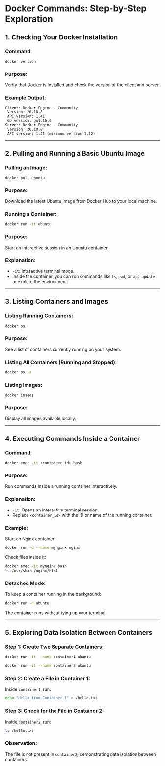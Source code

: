 # Docker Commands: Step-by-Step Exploration

## 1. Checking Your Docker Installation

### Command:
```bash
docker version
```
### Purpose:
Verify that Docker is installed and check the version of the client and server.

### Example Output:
```plaintext
Client: Docker Engine - Community
 Version: 20.10.8
 API version: 1.41
 Go version: go1.16.6
Server: Docker Engine - Community
 Version: 20.10.8
 API version: 1.41 (minimum version 1.12)
```

---

## 2. Pulling and Running a Basic Ubuntu Image

### Pulling an Image:
```bash
docker pull ubuntu
```
### Purpose:
Download the latest Ubuntu image from Docker Hub to your local machine.

### Running a Container:
```bash
docker run -it ubuntu
```
### Purpose:
Start an interactive session in an Ubuntu container.

### Explanation:
- `-it`: Interactive terminal mode.
- Inside the container, you can run commands like `ls`, `pwd`, or `apt update` to explore the environment.

---

## 3. Listing Containers and Images

### Listing Running Containers:
```bash
docker ps
```
### Purpose:
See a list of containers currently running on your system.

### Listing All Containers (Running and Stopped):
```bash
docker ps -a
```

### Listing Images:
```bash
docker images
```
### Purpose:
Display all images available locally.

---

## 4. Executing Commands Inside a Container

### Command:
```bash
docker exec -it <container_id> bash
```
### Purpose:
Run commands inside a running container interactively.

### Explanation:
- `-it`: Opens an interactive terminal session.
- Replace `<container_id>` with the ID or name of the running container.

### Example:
Start an Nginx container:
```bash
docker run -d --name mynginx nginx
```
Check files inside it:
```bash
docker exec -it mynginx bash
ls /usr/share/nginx/html
```

### Detached Mode:
To keep a container running in the background:
```bash
docker run -d ubuntu
```
The container runs without tying up your terminal.

---

## 5. Exploring Data Isolation Between Containers

### Step 1: Create Two Separate Containers:
```bash
docker run -it --name container1 ubuntu
```
```bash
docker run -it --name container2 ubuntu
```

### Step 2: Create a File in Container 1:
Inside `container1`, run:
```bash
echo "Hello from Container 1" > /hello.txt
```

### Step 3: Check for the File in Container 2:
Inside `container2`, run:
```bash
ls /hello.txt
```

### Observation:
The file is not present in `container2`, demonstrating data isolation between containers.


